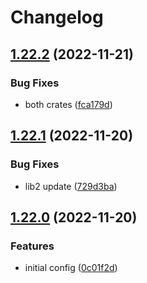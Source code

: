 # Changelog

## [1.22.2](https://github.com/janella/gh-actions-test/compare/lib-2-v1.22.1...lib-2-v1.22.2) (2022-11-21)


### Bug Fixes

* both crates ([fca179d](https://github.com/janella/gh-actions-test/commit/fca179d98b0fff8296d3f171ee75a2845dfa01e1))

## [1.22.1](https://github.com/janella/gh-actions-test/compare/lib-2-v1.22.0...lib-2-v1.22.1) (2022-11-20)


### Bug Fixes

* lib2 update ([729d3ba](https://github.com/janella/gh-actions-test/commit/729d3ba233e4a4cb9e829f13691a24880b4a96a1))

## [1.22.0](https://github.com/janella/gh-actions-test/compare/lib-2-v1.21.0...lib-2-v1.22.0) (2022-11-20)


### Features

* initial config ([0c01f2d](https://github.com/janella/gh-actions-test/commit/0c01f2d9f85c11edd3d882aca3a5fb827aa7bcf5))
